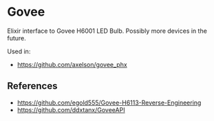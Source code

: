 # Govee

Elixir interface to Govee H6001 LED Bulb. Possibly more devices in the future.

Used in:
- https://github.com/axelson/govee_phx

## References

- https://github.com/egold555/Govee-H6113-Reverse-Engineering
- https://github.com/ddxtanx/GoveeAPI
